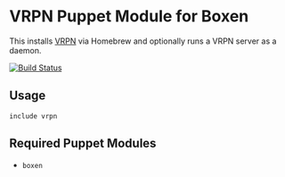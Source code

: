 # VRPN Puppet Module for Boxen

This installs [VRPN](http://www.cs.unc.edu/Research/vrpn/) via Homebrew and optionally runs a VRPN server as a daemon.

[![Build Status](https://travis-ci.org/bilke/puppet-vrpn.png?branch=master)](https://travis-ci.org/bilke/puppet-vrpn)

## Usage

```puppet
include vrpn
```

## Required Puppet Modules

* `boxen`

